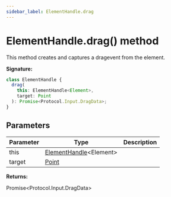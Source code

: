 ```yaml
---
sidebar_label: ElementHandle.drag
---
```


# ElementHandle.drag() method

This method creates and captures a dragevent from the element.

**Signature:**

```typescript
class ElementHandle {
  drag(
    this: ElementHandle<Element>,
    target: Point
  ): Promise<Protocol.Input.DragData>;
}
```

## Parameters

| Parameter | Type                                                         | Description |
| --------- | ------------------------------------------------------------ | ----------- |
| this      | [ElementHandle](./puppeteer.elementhandle.md)&lt;Element&gt; |             |
| target    | [Point](./puppeteer.point.md)                                |             |

**Returns:**

Promise&lt;Protocol.Input.DragData&gt;
